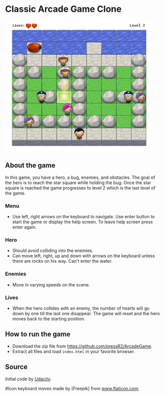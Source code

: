 # Classic Arcade Game Clone
![my screenshot](images/Untitled7.PNG "Game screen")
## About the game
In this game, you have a hero, a bug, enemies, and obstacles. The goal of the hero is to reach the star square while holding the bug.
Once the star square is reached the game progresses to level 2 which is the last level of the game.
### Menu
* Use left, right arrows on the keyboard to navigate. Use enter button to start the game or display the help screen. To leave help screen press enter again.
### Hero
* Should avoid colliding into the enemies.
* Can move left, right, up and down with arrows on the keyboard unless there are rocks on his way. Can't enter the water.
### Enemies
* Move in varying speeds on the scene.
### Lives
* When the hero collides with an enemy, the number of hearts will go down by one till the last one disappear. The game will reset and the hero moves back to the starting position.
## How to run the game
* Download the zip file from https://github.com/pressR2/ArcadeGame.
* Extract all files and load `index.html` in your favorite browser.

## Source
Initial code by [Udacity](https://github.com/udacity/frontend-nanodegree-arcade-game).

#Icon keyboard moves made by [Freepik] from www.flaticon.com.
